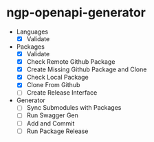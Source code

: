# ngp-openapi-generator

- Languages
    - [x] Validate
 - Packages
     - [x] Validate
     - [x] Check Remote Github Package
     - [x] Create Missing Github Package and Clone
     - [x] Check Local Package
     - [x] Clone From Github
     - [ ] Create Release Interface
 
- Generator
    - [ ] Sync Submodules with Packages 
    - [ ] Run Swagger Gen
    - [ ] Add and Commit
    - [ ] Run Package Release